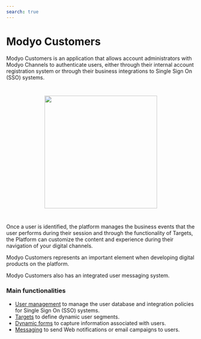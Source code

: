 ```yaml
---
search: true
---
```


# Modyo Customers

Modyo Customers is an application that allows account administrators with Modyo Channels to authenticate users, either through their internal account registration system or through their business integrations to Single Sign On (SSO) systems.

<img src="/assets/img/customers/header.jpg" style="margin: 40px auto; width: 300px; display: block;">

Once a user is identified, the platform manages the business events that the user performs during their session and through the functionality of Targets, the Platform can customize the content and experience during their navigation of your digital channels.

Modyo Customers represents an important element when developing digital products on the platform.

Modyo Customers also has an integrated user messaging system.

### Main functionalities
- [User management](/platform/customers/users.html) to manage the user database and integration policies for Single Sign On (SSO) systems.
- [Targets](/platform/customers/targets.html) to define dynamic user segments.
- [Dynamic forms](/platform/customers/forms.html) to capture information associated with users.
- [Messaging](/platform/customers/messaging.html) to send Web notifications or email campaigns to users.

